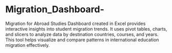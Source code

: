 # Migration_Dashboard-
Migration for Abroad Studies Dashboard created in Excel provides interactive insights into student migration trends. It uses pivot tables, charts, and slicers to analyze data by destination countries, courses, and years. This tool helps visualize and compare patterns in international education migration effectively.
